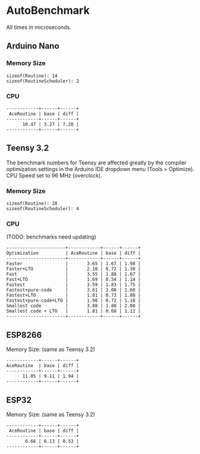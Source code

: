 # AutoBenchmark

All times in microseconds.

## Arduino Nano

### Memory Size

```
sizeof(Routine): 14
sizeof(RoutineScheduler): 2
```
### CPU

```
------------+------+------+
 AceRoutine | base | diff |
------------+------+------+
      10.47 | 3.27 | 7.20 |
------------+------+------+
```

## Teensy 3.2

The benchmark numbers for Teensy are affected greatly by the compiler
optimization settings in the Arduino IDE dropdown menu (Tools > Optimize).
CPU Speed set to 96 MHz (overclock).

### Memory Size
```
sizeof(Routine): 28
sizeof(RoutineScheduler): 4
```

### CPU

(TODO: benchmarks need updating)

```
----------------------+------------+------+------+
Optimization          | AceRoutine | base | diff |
----------------------+------------+------+------+
Faster                |       3.65 | 1.67 | 1.98 |
Faster+LTO            |       2.10 | 0.72 | 1.38 |
Fast                  |       3.55 | 1.88 | 1.67 |
Fast+LTO              |       1.69 | 0.54 | 1.14 |
Fastest               |       3.59 | 1.83 | 1.75 |
Fastest+pure-code     |       3.61 | 2.00 | 1.60 |
Fastest+LTO           |       1.81 | 0.73 | 1.08 |
Fastest+pure-code+LTO |       1.90 | 0.72 | 1.18 |
Smallest code         |       3.88 | 1.88 | 2.00 |
Smallest code + LTO   |       1.81 | 0.68 | 1.12 |
----------------------+------------+------+------+
```

## ESP8266

Memory Size: (same as Teensy 3.2)

```
------------+------+------+
AceRoutine  | base | diff |
------------+------+------+
      11.05 | 9.11 | 1.94 |
------------+------+------+
```

## ESP32

Memory Size: (same as Teensy 3.2)

```
------------+------+------+
 AceRoutine | base | diff |
------------+------+------+
       6.66 | 6.13 | 0.53 |
------------+------+------+
```
